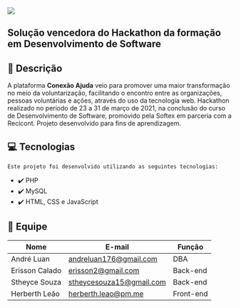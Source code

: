 ![](/res/images/conex.png)

## Solução vencedora do Hackathon da formação em Desenvolvimento de Software

## :rocket: Descrição

  A plataforma **Conexão Ajuda** veio para promover uma maior transformação no meio da voluntarização, facilitando o encontro entre as organizações, pessoas voluntárias e ações, através do uso da tecnologia web.
  Hackathon realizado no período de 23 a 31 de março de 2021, na conclusão do curso de Desenvolvimento de Software, promovido pela Softex em parceria com a Recicont. Projeto desenvolvido para fins de aprendizagem.

## :computer: Tecnologias

    Este projeto foi desenvolvido utilizando as seguintes tecnologias:

- :heavy_check_mark: PHP
- :heavy_check_mark: MySQL
- :heavy_check_mark: HTML, CSS e JavaScript

## 🤝 Equipe

|Nome|E-mail|Função|
| -------- | -------- | -------- |
|André Luan |andreluan176@gmail.com|DBA|
|Erisson Calado |erisson2@gmail.com|Back-end|
|Stheyce Souza |stheycesouza15@gmail.com|Back-end|
|Herberth Leão |herberth.leao@pm.me|Front-end|
